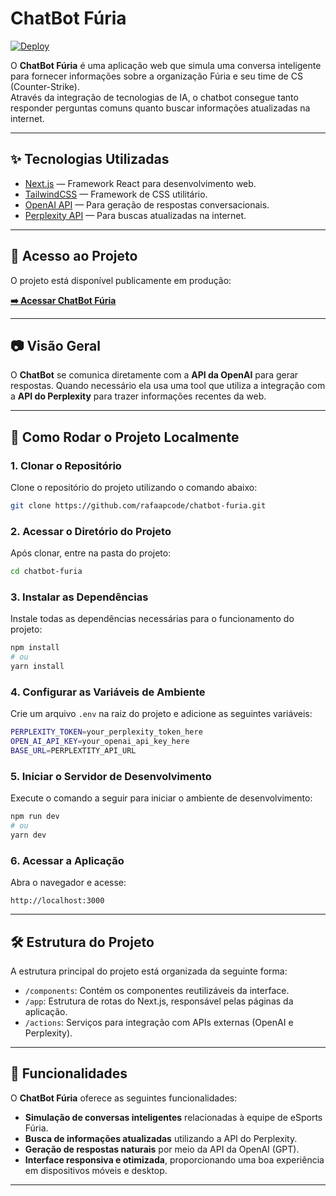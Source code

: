 # ChatBot Fúria

[![Deploy](https://img.shields.io/badge/Deploy-Vercel-000?logo=vercel)](https://webchat-furia.vercel.app/)

O **ChatBot Fúria** é uma aplicação web que simula uma conversa inteligente para fornecer informações sobre a organização Fúria e seu time de CS (Counter-Strike).  
Através da integração de tecnologias de IA, o chatbot consegue tanto responder perguntas comuns quanto buscar informações atualizadas na internet.

---

## ✨ Tecnologias Utilizadas

- [Next.js](https://nextjs.org/) — Framework React para desenvolvimento web.
- [TailwindCSS](https://tailwindcss.com/) — Framework de CSS utilitário.
- [OpenAI API](https://platform.openai.com/docs/) — Para geração de respostas conversacionais.
- [Perplexity API](https://www.perplexity.ai/) — Para buscas atualizadas na internet.

---

## 🔗 Acesso ao Projeto

O projeto está disponível publicamente em produção:

[**➡️ Acessar ChatBot Fúria**](https://webchat-furia.vercel.app/)

---

## 📷 Visão Geral


O **ChatBot** se comunica diretamente com a **API da OpenAI** para gerar respostas. Quando necessário ela usa uma tool que utiliza a integração com a **API do Perplexity** para trazer informações recentes da web.

---

## 🚀 Como Rodar o Projeto Localmente

### 1. Clonar o Repositório

Clone o repositório do projeto utilizando o comando abaixo:

```bash
git clone https://github.com/rafaapcode/chatbot-furia.git
```

### 2. Acessar o Diretório do Projeto

Após clonar, entre na pasta do projeto:

```bash
cd chatbot-furia
```

### 3. Instalar as Dependências

Instale todas as dependências necessárias para o funcionamento do projeto:

```bash
npm install
# ou
yarn install
```

### 4. Configurar as Variáveis de Ambiente

Crie um arquivo ```.env```  na raiz do projeto e adicione as seguintes variáveis:

```bash
PERPLEXITY_TOKEN=your_perplexity_token_here
OPEN_AI_API_KEY=your_openai_api_key_here
BASE_URL=PERPLEXTITY_API_URL
```

### 5. Iniciar o Servidor de Desenvolvimento

Execute o comando a seguir para iniciar o ambiente de desenvolvimento:

```bash
npm run dev
# ou
yarn dev
```

### 6. Acessar a Aplicação

Abra o navegador e acesse:

```text
http://localhost:3000
```

--------

## 🛠️ Estrutura do Projeto

A estrutura principal do projeto está organizada da seguinte forma:

- `/components`: Contém os componentes reutilizáveis da interface.
- `/app`: Estrutura de rotas do Next.js, responsável pelas páginas da aplicação.
- `/actions`: Serviços para integração com APIs externas (OpenAI e Perplexity).

---

## 🧠 Funcionalidades

O **ChatBot Fúria** oferece as seguintes funcionalidades:

- **Simulação de conversas inteligentes** relacionadas à equipe de eSports Fúria.
- **Busca de informações atualizadas** utilizando a API do Perplexity.
- **Geração de respostas naturais** por meio da API da OpenAI (GPT).
- **Interface responsiva e otimizada**, proporcionando uma boa experiência em dispositivos móveis e desktop.

---

